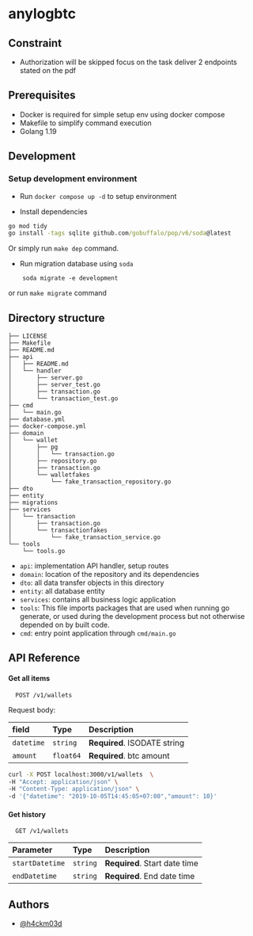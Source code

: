 # anylogbtc

## Constraint

- Authorization will be skipped focus on the task deliver 2 endpoints stated on the pdf

## Prerequisites
- Docker is required for simple setup env using docker compose
- Makefile to simplify command execution
- Golang 1.19

## Development

### Setup development environment

- Run `docker compose up -d` to setup environment 

- Install dependencies
```cmd
go mod tidy
go install -tags sqlite github.com/gobuffalo/pop/v6/soda@latest
```
Or simply run `make dep` command.

- Run migration database using `soda`
```
	soda migrate -e development
```
or run `make migrate` command

## Directory structure

```
├── LICENSE
├── Makefile
├── README.md
├── api
│   ├── README.md
│   └── handler
│       ├── server.go
│       ├── server_test.go
│       ├── transaction.go
│       └── transaction_test.go
├── cmd
│   └── main.go
├── database.yml
├── docker-compose.yml
├── domain
│   └── wallet
│       ├── pg
│       │   └── transaction.go
│       ├── repository.go
│       ├── transaction.go
│       └── walletfakes
│           └── fake_transaction_repository.go
├── dto
├── entity
├── migrations
├── services
│   └── transaction
│       ├── transaction.go
│       └── transactionfakes
│           └── fake_transaction_service.go
└── tools
    └── tools.go
```

- `api`: implementation API handler, setup routes
- `domain`: location of the repository and its dependencies
- `dto`: all data transfer objects in this directory
- `entity`: all database entity
- `services`: contains all business logic application
- `tools`: This file imports packages that are used when running go generate, or used during the development process but not otherwise depended on by built code.
- `cmd`: entry point application through `cmd/main.go`

## API Reference

#### Get all items

```http
  POST /v1/wallets
```

Request body:

| field       | Type      | Description                  |
| :---------- | :-------- | :--------------------------- |
| `datetime`  | `string`  | **Required**. ISODATE string |
| `amount`    | `float64` | **Required**. btc amount     |

```bash
curl -X POST localhost:3000/v1/wallets  \
-H "Accept: application/json" \
-H "Content-Type: application/json" \
-d '{"datetime": "2019-10-05T14:45:05+07:00","amount": 10}'
```

#### Get history

```http
  GET /v1/wallets
```

| Parameter       | Type     | Description                       |
| :-------------- | :------- | :-------------------------------- |
| `startDatetime` | `string` | **Required**. Start date time     |
| `endDatetime`   | `string` | **Required**. End date time       |


## Authors

- [@h4ckm03d](https://www.github.com/h4ckm03d)


